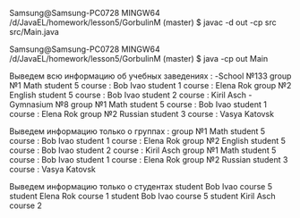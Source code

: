 ﻿Samsung@Samsung-PC0728 MINGW64 /d/JavaEL/homework/lesson5/GorbulinM (master)
$ javac -d out -cp src src/Main.java

Samsung@Samsung-PC0728 MINGW64 /d/JavaEL/homework/lesson5/GorbulinM (master)
$ java -cp out Main

Выведем всю информацию об учебных заведениях :
-School №133
  group №1 Math
   student 5 course : Bob Ivao
   student 1 course : Elena Rok
  group №2 English
   student 5 course : Bob Ivao
   student 2 course : Kiril Asch
-Gymnasium №8
  group №1 Math
   student 5 course : Bob Ivao
   student 1 course : Elena Rok
  group №2 Russian
   student 3 course : Vasya Katovsk

Выведем информацию только о группах :
  group №1 Math
   student 5 course : Bob Ivao
   student 1 course : Elena Rok
  group №2 English
   student 5 course : Bob Ivao
   student 2 course : Kiril Asch
  group №1 Math
   student 5 course : Bob Ivao
   student 1 course : Elena Rok
  group №2 Russian
   student 3 course : Vasya Katovsk

Выведем информацию только о студентах
 student Bob Ivao course 5
 student Elena Rok course 1
 student Bob Ivao course 5
 student Kiril Asch course 2

